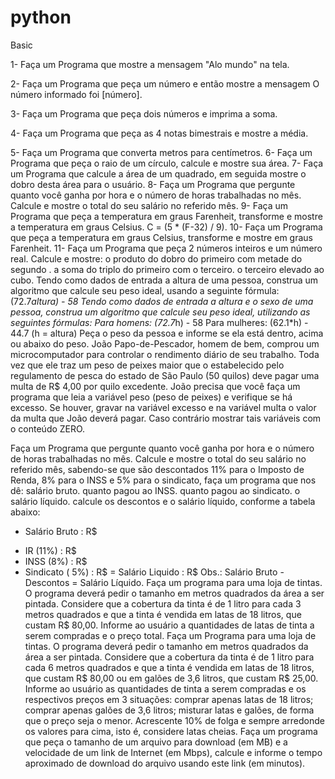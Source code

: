 # python
Basic

1- Faça um Programa que mostre a mensagem "Alo mundo" na tela.

2- Faça um Programa que peça um número e então mostre a mensagem O número informado foi [número].

3- Faça um Programa que peça dois números e imprima a soma.

4- Faça um Programa que peça as 4 notas bimestrais e mostre a média.

5- Faça um Programa que converta metros para centímetros.
6- Faça um Programa que peça o raio de um círculo, calcule e mostre sua área.
7- Faça um Programa que calcule a área de um quadrado, em seguida mostre o dobro desta área para o usuário.
8- Faça um Programa que pergunte quanto você ganha por hora e o número de horas trabalhadas no mês. Calcule e mostre o total do seu salário no referido mês.
9- Faça um Programa que peça a temperatura em graus Farenheit, transforme e mostre a temperatura em graus Celsius. C = (5 * (F-32) / 9).
10- Faça um Programa que peça a temperatura em graus Celsius, transforme e mostre em graus Farenheit.
11- Faça um Programa que peça 2 números inteiros e um número real. Calcule e mostre: o produto do dobro do primeiro com metade do segundo . a soma do triplo do primeiro com o terceiro. o terceiro elevado ao cubo. Tendo como dados de entrada a altura de uma pessoa, construa um algoritmo que calcule seu peso ideal, usando a seguinte fórmula: (72.7*altura) - 58
Tendo como dados de entrada a altura e o sexo de uma pessoa, construa um algoritmo que calcule seu peso ideal, utilizando as seguintes fórmulas:
Para homens: (72.7*h) - 58
Para mulheres: (62.1*h) - 44.7 (h = altura)
Peça o peso da pessoa e informe se ela está dentro, acima ou abaixo do peso.
João Papo-de-Pescador, homem de bem, comprou um microcomputador para controlar o rendimento diário de seu trabalho. Toda vez que ele traz um peso de peixes maior que o estabelecido pelo regulamento de pesca do estado de São Paulo (50 quilos) deve pagar uma multa de R$ 4,00 por quilo excedente. João precisa que você faça um programa que leia a variável peso (peso de peixes) e verifique se há excesso. Se houver, gravar na variável excesso e na variável multa o valor da multa que João deverá pagar. Caso contrário mostrar tais variáveis com o conteúdo ZERO.

Faça um Programa que pergunte quanto você ganha por hora e o número de horas trabalhadas no mês. Calcule e mostre o total do seu salário no referido mês, sabendo-se que são descontados 11% para o Imposto de Renda, 8% para o INSS e 5% para o sindicato, faça um programa que nos dê:
salário bruto.
quanto pagou ao INSS.
quanto pagou ao sindicato.
o salário líquido.
calcule os descontos e o salário líquido, conforme a tabela abaixo:
+ Salário Bruto : R$
- IR (11%) : R$
- INSS (8%) : R$
- Sindicato ( 5%) : R$
= Salário Liquido : R$
Obs.: Salário Bruto - Descontos = Salário Líquido.
Faça um programa para uma loja de tintas. O programa deverá pedir o tamanho em metros quadrados da área a ser pintada. Considere que a cobertura da tinta é de 1 litro para cada 3 metros quadrados e que a tinta é vendida em latas de 18 litros, que custam R$ 80,00. Informe ao usuário a quantidades de latas de tinta a serem compradas e o preço total.
Faça um Programa para uma loja de tintas. O programa deverá pedir o tamanho em metros quadrados da área a ser pintada. Considere que a cobertura da tinta é de 1 litro para cada 6 metros quadrados e que a tinta é vendida em latas de 18 litros, que custam R$ 80,00 ou em galões de 3,6 litros, que custam R$ 25,00.
Informe ao usuário as quantidades de tinta a serem compradas e os respectivos preços em 3 situações:
comprar apenas latas de 18 litros;
comprar apenas galões de 3,6 litros;
misturar latas e galões, de forma que o preço seja o menor. Acrescente 10% de folga e sempre arredonde os valores para cima, isto é, considere latas cheias.
Faça um programa que peça o tamanho de um arquivo para download (em MB) e a velocidade de um link de Internet (em Mbps), calcule e informe o tempo  aproximado de download do arquivo usando este link (em minutos).
